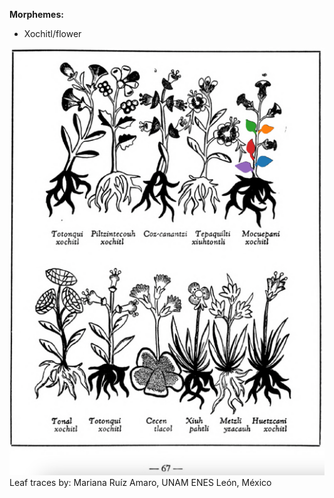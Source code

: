 
**Morphemes:**

- Xochitl/flower

![M_ID119_p067_05_Mocuepani-xochitl.png](assets/M_ID119_p067_05_Mocuepani-xochitl.png)  
Leaf traces by: Mariana Ruíz Amaro, UNAM ENES León, México  
